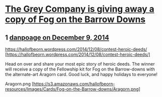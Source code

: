 # [The Grey Company is giving away a copy of Fog on the Barrow Downs](https://community.fantasyflightgames.com/topic/128724-the-grey-company-is-giving-away-a-copy-of-fog-on-the-barrow-downs/)

## 1 [danpoage on December 9, 2014](https://community.fantasyflightgames.com/topic/128724-the-grey-company-is-giving-away-a-copy-of-fog-on-the-barrow-downs/?do=findComment&comment=1361092)

https://hallofbeorn.wordpress.com/2014/12/08/contest-heroic-deeds/ [https://hallofbeorn.wordpress.com/2014/12/08/contest-heroic-deeds/]

Head on over and share your most epic story of heroic deeds. The winner will receive a copy of the Fellowship kit for Fog on the Barrow-downs with the alternate-art Aragorn card. Good luck, and happy holidays to everyone!

Aragorn.png [https://s3.amazonaws.com/hallofbeorn-resources/Images/Cards/Fog-on-the-Barrow-downs/Aragorn.png]

